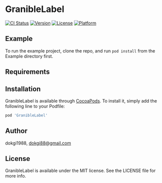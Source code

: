 # GranibleLabel

[![CI Status](https://img.shields.io/travis/dokgi1988/GranibleLabel.svg?style=flat)](https://travis-ci.org/dokgi1988/GranibleLabel)
[![Version](https://img.shields.io/cocoapods/v/GranibleLabel.svg?style=flat)](https://cocoapods.org/pods/GranibleLabel)
[![License](https://img.shields.io/cocoapods/l/GranibleLabel.svg?style=flat)](https://cocoapods.org/pods/GranibleLabel)
[![Platform](https://img.shields.io/cocoapods/p/GranibleLabel.svg?style=flat)](https://cocoapods.org/pods/GranibleLabel)

## Example

To run the example project, clone the repo, and run `pod install` from the Example directory first.

## Requirements

## Installation

GranibleLabel is available through [CocoaPods](https://cocoapods.org). To install
it, simply add the following line to your Podfile:

```ruby
pod 'GranibleLabel'
```

## Author

dokgi1988, dokgi88@gmail.com

## License

GranibleLabel is available under the MIT license. See the LICENSE file for more info.
